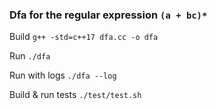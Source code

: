### Dfa for the regular expression `(a + bc)*`

Build `g++ -std=c++17 dfa.cc -o dfa`

Run `./dfa`

Run with logs `./dfa --log`

Build & run tests `./test/test.sh`
